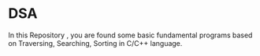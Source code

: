 # DSA
In this Repository , you are found some basic fundamental programs based on Traversing, Searching, Sorting in C/C++ language.
